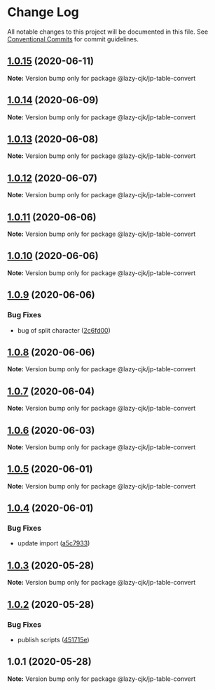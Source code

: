 # Change Log

All notable changes to this project will be documented in this file.
See [Conventional Commits](https://conventionalcommits.org) for commit guidelines.

## [1.0.15](https://github.com/bluelovers/ws-regexp/compare/@lazy-cjk/jp-table-convert@1.0.14...@lazy-cjk/jp-table-convert@1.0.15) (2020-06-11)

**Note:** Version bump only for package @lazy-cjk/jp-table-convert





## [1.0.14](https://github.com/bluelovers/ws-regexp/compare/@lazy-cjk/jp-table-convert@1.0.13...@lazy-cjk/jp-table-convert@1.0.14) (2020-06-09)

**Note:** Version bump only for package @lazy-cjk/jp-table-convert





## [1.0.13](https://github.com/bluelovers/ws-regexp/compare/@lazy-cjk/jp-table-convert@1.0.12...@lazy-cjk/jp-table-convert@1.0.13) (2020-06-08)

**Note:** Version bump only for package @lazy-cjk/jp-table-convert





## [1.0.12](https://github.com/bluelovers/ws-regexp/compare/@lazy-cjk/jp-table-convert@1.0.11...@lazy-cjk/jp-table-convert@1.0.12) (2020-06-07)

**Note:** Version bump only for package @lazy-cjk/jp-table-convert





## [1.0.11](https://github.com/bluelovers/ws-regexp/compare/@lazy-cjk/jp-table-convert@1.0.10...@lazy-cjk/jp-table-convert@1.0.11) (2020-06-06)

**Note:** Version bump only for package @lazy-cjk/jp-table-convert





## [1.0.10](https://github.com/bluelovers/ws-regexp/compare/@lazy-cjk/jp-table-convert@1.0.9...@lazy-cjk/jp-table-convert@1.0.10) (2020-06-06)

**Note:** Version bump only for package @lazy-cjk/jp-table-convert





## [1.0.9](https://github.com/bluelovers/ws-regexp/compare/@lazy-cjk/jp-table-convert@1.0.8...@lazy-cjk/jp-table-convert@1.0.9) (2020-06-06)


### Bug Fixes

* bug of split character ([2c6fd00](https://github.com/bluelovers/ws-regexp/commit/2c6fd0053cd8e914ef667f7b66df3c5163d4c56b))





## [1.0.8](https://github.com/bluelovers/ws-regexp/compare/@lazy-cjk/jp-table-convert@1.0.7...@lazy-cjk/jp-table-convert@1.0.8) (2020-06-06)

**Note:** Version bump only for package @lazy-cjk/jp-table-convert





## [1.0.7](https://github.com/bluelovers/ws-regexp/compare/@lazy-cjk/jp-table-convert@1.0.6...@lazy-cjk/jp-table-convert@1.0.7) (2020-06-04)

**Note:** Version bump only for package @lazy-cjk/jp-table-convert





## [1.0.6](https://github.com/bluelovers/ws-regexp/compare/@lazy-cjk/jp-table-convert@1.0.5...@lazy-cjk/jp-table-convert@1.0.6) (2020-06-03)

**Note:** Version bump only for package @lazy-cjk/jp-table-convert





## [1.0.5](https://github.com/bluelovers/ws-regexp/compare/@lazy-cjk/jp-table-convert@1.0.4...@lazy-cjk/jp-table-convert@1.0.5) (2020-06-01)

**Note:** Version bump only for package @lazy-cjk/jp-table-convert





## [1.0.4](https://github.com/bluelovers/ws-regexp/compare/@lazy-cjk/jp-table-convert@1.0.3...@lazy-cjk/jp-table-convert@1.0.4) (2020-06-01)


### Bug Fixes

* update import ([a5c7933](https://github.com/bluelovers/ws-regexp/commit/a5c793384d3ea224c1ddd9336276577092e10933))





## [1.0.3](https://github.com/bluelovers/ws-regexp/compare/@lazy-cjk/jp-table-convert@1.0.2...@lazy-cjk/jp-table-convert@1.0.3) (2020-05-28)

**Note:** Version bump only for package @lazy-cjk/jp-table-convert





## [1.0.2](https://github.com/bluelovers/ws-regexp/compare/@lazy-cjk/jp-table-convert@1.0.1...@lazy-cjk/jp-table-convert@1.0.2) (2020-05-28)


### Bug Fixes

* publish scripts ([451715e](https://github.com/bluelovers/ws-regexp/commit/451715e30be91b07a6f27c81075df6850814aed6))





## 1.0.1 (2020-05-28)

**Note:** Version bump only for package @lazy-cjk/jp-table-convert
